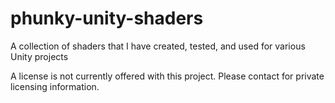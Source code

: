 # phunky-unity-shaders
A collection of shaders that I have created, tested, and used for various Unity projects

A license is not currently offered with this project. Please contact for private licensing information.
